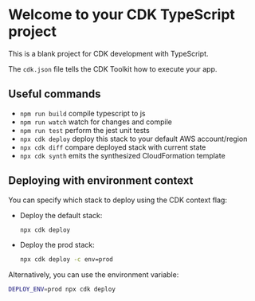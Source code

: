 # Welcome to your CDK TypeScript project

This is a blank project for CDK development with TypeScript.

The `cdk.json` file tells the CDK Toolkit how to execute your app.

## Useful commands

* `npm run build`   compile typescript to js
* `npm run watch`   watch for changes and compile
* `npm run test`    perform the jest unit tests
* `npx cdk deploy`  deploy this stack to your default AWS account/region
* `npx cdk diff`    compare deployed stack with current state
* `npx cdk synth`   emits the synthesized CloudFormation template

## Deploying with environment context

You can specify which stack to deploy using the CDK context flag:

- Deploy the default stack:
  ```sh
  npx cdk deploy
  ```
- Deploy the prod stack:
  ```sh
  npx cdk deploy -c env=prod
  ```

Alternatively, you can use the environment variable:

  ```sh
  DEPLOY_ENV=prod npx cdk deploy
  ```

